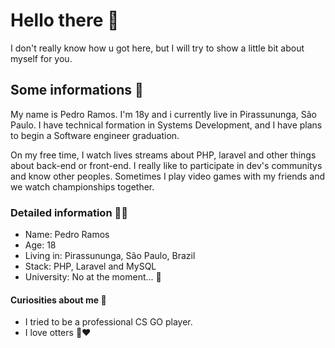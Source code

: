 # Hello there 👋

I don't really know how u got here, but I will try to show a little bit about myself for you.

## Some informations 💬
My name is Pedro Ramos. I'm 18y and i currently live in Pirassununga, São Paulo.
I have technical formation in Systems Development, and I have plans to begin a Software engineer graduation.

On my free time, I watch lives streams about PHP, laravel and other things about back-end or front-end. I really like to participate in dev's communitys and know other peoples. Sometimes I play video games with my friends and we watch championships together.




### Detailed information 🕵️‍♂️

- Name: Pedro Ramos
- Age: 18
- Living in: Pirassununga, São Paulo, Brazil
- Stack: PHP, Laravel and MySQL
- University: No at the moment... 🤔

#### Curiosities about me 🖖
- I tried to be a professional CS GO player.
- I love otters 🦦♥	

